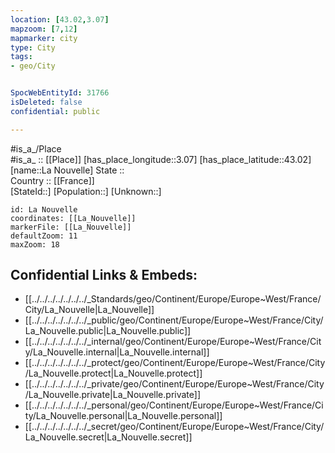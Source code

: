 ```yaml
---
location: [43.02,3.07] 
mapzoom: [7,12] 
mapmarker: city 
type: City
tags:
- geo/City


SpocWebEntityId: 31766
isDeleted: false
confidential: public

---
```

#is_a_/Place  
#is_a_ :: [[Place]] 
[has_place_longitude::3.07] 
[has_place_latitude::43.02] 
[name::La Nouvelle] 
State ::  
Country :: [[France]]  
[StateId::] 
[Population::] 
[Unknown::] 


```leaflet
id: La Nouvelle
coordinates: [[La_Nouvelle]] 
markerFile: [[La_Nouvelle]] 
defaultZoom: 11 
maxZoom: 18
```


## Confidential Links & Embeds: 
- [[../../../../../../../_Standards/geo/Continent/Europe/Europe~West/France/City/La_Nouvelle|La_Nouvelle]] 
- [[../../../../../../../_public/geo/Continent/Europe/Europe~West/France/City/La_Nouvelle.public|La_Nouvelle.public]] 
- [[../../../../../../../_internal/geo/Continent/Europe/Europe~West/France/City/La_Nouvelle.internal|La_Nouvelle.internal]] 
- [[../../../../../../../_protect/geo/Continent/Europe/Europe~West/France/City/La_Nouvelle.protect|La_Nouvelle.protect]] 
- [[../../../../../../../_private/geo/Continent/Europe/Europe~West/France/City/La_Nouvelle.private|La_Nouvelle.private]] 
- [[../../../../../../../_personal/geo/Continent/Europe/Europe~West/France/City/La_Nouvelle.personal|La_Nouvelle.personal]] 
- [[../../../../../../../_secret/geo/Continent/Europe/Europe~West/France/City/La_Nouvelle.secret|La_Nouvelle.secret]] 

